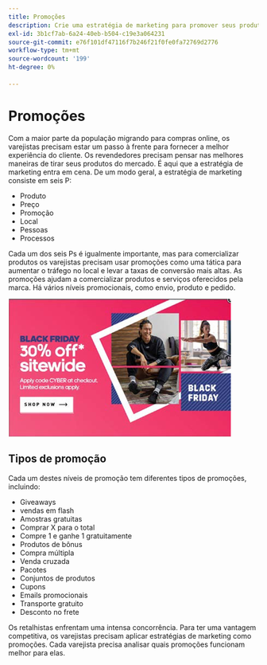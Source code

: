 ```yaml
---
title: Promoções
description: Crie uma estratégia de marketing para promover seus produtos aos clientes.
exl-id: 3b1cf7ab-6a24-40eb-b504-c19e3a064231
source-git-commit: e76f101df47116f7b246f21f0fe0fa72769d2776
workflow-type: tm+mt
source-wordcount: '199'
ht-degree: 0%

---
```


# Promoções

Com a maior parte da população migrando para compras online, os varejistas precisam estar um passo à frente para fornecer a melhor experiência do cliente. Os revendedores precisam pensar nas melhores maneiras de tirar seus produtos do mercado. É aqui que a estratégia de marketing entra em cena. De um modo geral, a estratégia de marketing consiste em seis P:

- Produto
- Preço
- Promoção
- Local
- Pessoas
- Processos

Cada um dos seis Ps é igualmente importante, mas para comercializar produtos os varejistas precisam usar promoções como uma tática para aumentar o tráfego no local e levar a taxas de conversão mais altas. As promoções ajudam a comercializar produtos e serviços oferecidos pela marca. Há vários níveis promocionais, como envio, produto e pedido.

![exemplo de anúncio promocional](../../assets/playbooks/promotion-example.png)

## Tipos de promoção

Cada um destes níveis de promoção tem diferentes tipos de promoções, incluindo:

- Giveaways
- vendas em flash
- Amostras gratuitas
- Comprar X para o total
- Compre 1 e ganhe 1 gratuitamente
- Produtos de bônus
- Compra múltipla
- Venda cruzada
- Pacotes
- Conjuntos de produtos
- Cupons
- Emails promocionais
- Transporte gratuito
- Desconto no frete

Os retalhistas enfrentam uma intensa concorrência. Para ter uma vantagem competitiva, os varejistas precisam aplicar estratégias de marketing como promoções. Cada varejista precisa analisar quais promoções funcionam melhor para elas.
